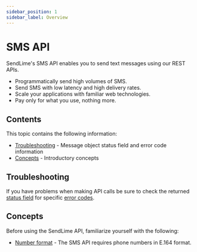 ```yaml
---
sidebar_position: 1
sidebar_label: Overview
---
```


# SMS API

SendLime's SMS API enables you to send text messages using our REST APIs.

- Programmatically send high volumes of SMS.
- Send SMS with low latency and high delivery rates.
- Scale your applications with familiar web technologies.
- Pay only for what you use, nothing more.

## Contents
This topic contains the following information:
- [Troubleshooting](#troubleshooting) - Message object status field and error code information
- [Concepts](#concepts) - Introductory concepts

## Troubleshooting
If you have problems when making API calls be sure to check the returned [status field](guides/troubleshooting-sms) for specific [error codes](guides/troubleshooting-sms#sms-api-error-codes).

## Concepts
Before using the SendLime API, familiarize yourself with the following:
- [Number format](guides/numbers) - The SMS API requires phone numbers in E.164 format.